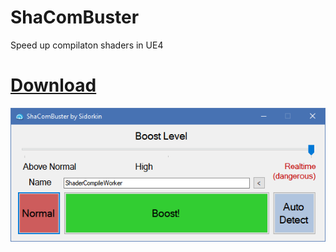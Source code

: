 # ShaComBuster
Speed up compilaton shaders in UE4
	
# [Download](https://github.com/AllWorldCreator/ShaComBuster/raw/master/bin/Debug/ShaComBuster.exe)
![screenshot](https://github.com/AllWorldCreator/ShaComBuster/raw/master/screenshot.png)
